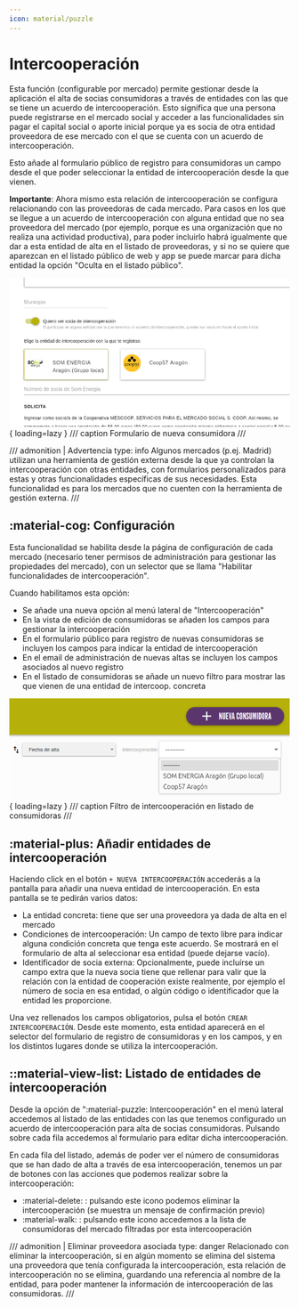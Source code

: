 ```yaml
---
icon: material/puzzle
---
```


# Intercooperación

Esta función (configurable por mercado) permite gestionar desde la aplicación el alta de socias consumidoras
a través de entidades con las que se tiene un acuerdo de intercooperación. Esto significa que una persona puede
registrarse en el mercado social y acceder a las funcionalidades sin pagar el capital social o aporte inicial porque
ya es socia de otra entidad proveedora de ese mercado con el que se cuenta con un acuerdo de intercooperación.

Esto añade al formulario público de registro para consumidoras un campo desde el que poder seleccionar
la entidad de intercooperación desde la que vienen.

**Importante**: Ahora mismo esta relación de intercooperación se configura relacionando con las
proveedoras de cada mercado. Para casos en los que se llegue a un acuerdo de intercooperación con
alguna entidad que no sea proveedora del mercado (por ejemplo, porque es una organización
que no realiza una actividad productiva), para poder incluirlo habrá igualmente que dar a esta
entidad de alta en el listado de proveedoras, y si no se quiere que aparezcan en el listado público de web y app
se puede marcar para dicha entidad la opción "Oculta en el listado público".

![Formulario de nueva consumidora](../assets/form-intercoop.png){ loading=lazy }
/// caption
Formulario de nueva consumidora
///

/// admonition | Advertencia
    type: info
Algunos mercados (p.ej. Madrid) utilizan una herramienta de gestión externa desde la que ya controlan
la intercooperación con otras entidades, con formularios personalizados para estas y otras funcionalidades
específicas de sus necesidades. Esta funcionalidad es para los mercados que no cuenten con la herramienta de gestión externa.
///

## :material-cog: Configuración

Esta funcionalidad se habilita desde la página de configuración de cada mercado (necesario tener permisos de 
administración para gestionar las propiedades del mercado), con un selector que se llama "Habilitar funcionalidades de intercooperación".

Cuando habilitamos esta opción:

- Se añade una nueva opción al menú lateral de "Intercooperación"
- En la vista de edición de consumidoras se añaden los campos para gestionar la intercooperación
- En el formulario público para registro de nuevas consumidoras se incluyen los campos para indicar la entidad de intercooperación 
- En el email de administración de nuevas altas se incluyen los campos asociados al nuevo registro
- En el listado de consumidoras se añade un nuevo filtro para mostrar las que vienen de una entidad de intercoop. concreta

![Filtro de intercooperación en listado de consumidoras](../assets/intercoop-filtro.png){ loading=lazy }
/// caption
Filtro de intercooperación en listado de consumidoras
///


## :material-plus: Añadir entidades de intercooperación

Haciendo click en el botón `+ NUEVA INTERCOOPERACIÓN` accederás a la pantalla para añadir una nueva entidad de intercooperación. 
En esta pantalla se te pedirán varios datos:

  - La entidad concreta: tiene que ser una proveedora ya dada de alta en el mercado
  - Condiciones de intercooperación: Un campo de texto libre para indicar alguna condición concreta que tenga este acuerdo. Se mostrará en el formulario de alta al seleccionar esa entidad (puede dejarse vacío).
  - Identificador de socia externa: Opcionalmente, puede incluírse un campo extra que la nueva socia tiene que rellenar para valir que la relación con la entidad de cooperación existe realmente, por ejemplo el número de socia en esa entidad, o algún código o identificador que la entidad les proporcione.

Una vez rellenados los campos obligatorios, pulsa el botón `CREAR INTERCOOPERACIÓN`.
Desde este momento, esta entidad aparecerá en el selector del formulario de registro de consumidoras y en los
campos, y en los distintos lugares donde se utiliza la intercooperación.


## ::material-view-list: Listado de entidades de intercooperación
Desde la opción de ":material-puzzle: Intercooperación" en el menú lateral accedemos al listado de las entidades con las
que tenemos configurado un acuerdo de intercooperación para alta de socias consumidoras. Pulsando sobre cada fila accedemos
al formulario para editar dicha intercooperación.

En cada fila del listado, además de poder ver el número de consumidoras que se han dado de alta a través de esa intercooperación, tenemos
un par de botones con las acciones que podemos realizar sobre la intercooperación:

* :material-delete: : pulsando este icono podemos eliminar la intercooperación (se muestra un mensaje de confirmación previo)
* :material-walk: : pulsando este icono accedemos a la lista de consumidoras del mercado filtradas por esta intercooperación

/// admonition | Eliminar proveedora asociada
    type: danger
Relacionado con eliminar la intercooperación, si en algún momento se elimina del sistema una proveedora que tenía configurada la intercooperación, 
esta relación de intercooperación no se elimina, guardando una referencia al nombre de la entidad,
para poder mantener la información de intercooperación de las consumidoras. 
///
